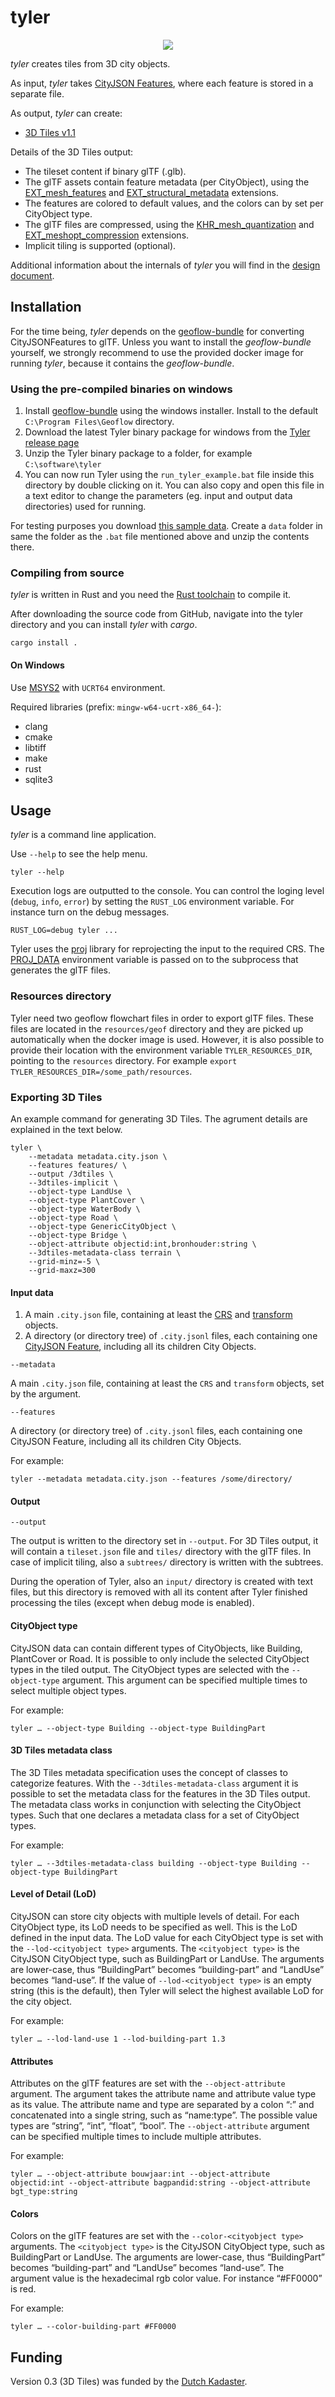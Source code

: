 # tyler

<p align="center">
  <img src="https://github.com/3DGI/tyler/blob/master/tyler.png" />
</p>

*tyler* creates tiles from 3D city objects.

As input, *tyler* takes [CityJSON Features](https://www.cityjson.org/specs/1.1.3/#text-sequences-and-streaming-with-cityjsonfeature), where each feature is stored in a separate file.

As output, *tyler* can create:

- [3D Tiles v1.1](https://docs.ogc.org/cs/22-025r4/22-025r4.html)

Details of the 3D Tiles output:

- The tileset content if binary glTF (.glb).
- The glTF assets contain feature metadata (per CityObject), using the [EXT_mesh_features](https://github.com/CesiumGS/glTF/tree/3d-tiles-next/extensions/2.0/Vendor/EXT_mesh_features) and [EXT_structural_metadata](https://github.com/CesiumGS/glTF/tree/3d-tiles-next/extensions/2.0/Vendor/EXT_structural_metadata) extensions.
- The features are colored to default values, and the colors can by set per CityObject type.
- The glTF files are compressed, using the [KHR_mesh_quantization](https://github.com/KhronosGroup/glTF/tree/main/extensions/2.0/Khronos/KHR_mesh_quantization) and [EXT_meshopt_compression](https://github.com/KhronosGroup/glTF/tree/main/extensions/2.0/Vendor/EXT_meshopt_compression) extensions.
- Implicit tiling is supported (optional).

Additional information about the internals of *tyler* you will find in the [design document](https://github.com/3DGI/tyler/blob/master/docs/design_document.md).

## Installation

For the time being, *tyler* depends on the [geoflow-bundle](https://github.com/geoflow3d/geoflow-bundle) for converting CityJSONFeatures to glTF.
Unless you want to install the *geoflow-bundle* yourself, we strongly recommend to use the provided docker image for running *tyler*, because it contains the *geoflow-bundle*.

### Using the pre-compiled binaries on windows
1. Install [geoflow-bundle](https://github.com/geoflow3d/geoflow-bundle) using the windows installer. Install to the default `C:\Program Files\Geoflow` directory.
1. Download the latest Tyler binary package for windows from the [Tyler release page](https://github.com/3DGI/tyler/releases)
1. Unzip the Tyler binary package to a folder, for example `C:\software\tyler`
1. You can now run Tyler using the `run_tyler_example.bat` file inside this directory by double clicking on it. You can also copy and open this file in a text editor to change the parameters (eg. input and output data directories) used for running.

For testing purposes you download [this sample data](https://data.3dgi.xyz/3dtiles-test-data/download/3D-basisvoorziening-2021-30dz1_01.zip). Create a `data` folder in same the folder as the `.bat` file mentioned above and unzip the contents there.

### Compiling from source

*tyler* is written in Rust and you need the [Rust toolchain](https://www.rust-lang.org/learn/get-started) to compile it.

After downloading the source code from GitHub, navigate into the tyler directory and you can install *tyler* with *cargo*.

```shell
cargo install .
```

#### On Windows

Use [MSYS2](https://www.msys2.org/) with `UCRT64` environment.

Required libraries (prefix: `mingw-w64-ucrt-x86_64-`):
* clang
* cmake
* libtiff
* make
* rust
* sqlite3

## Usage

*tyler* is a command line application.

Use `--help` to see the help menu.

```shell
tyler --help
```

Execution logs are outputted to the console.
You can control the loging level (`debug`, `info`, `error`) by setting the `RUST_LOG` environment variable.
For instance turn on the debug messages.

```shell
RUST_LOG=debug tyler ...
```

Tyler uses the [proj](https://proj.org/) library for reprojecting the input to the required CRS.
The [PROJ_DATA](https://proj.org/usage/environmentvars.html#envvar-PROJ_DATA) environment variable is passed on to the subprocess that generates the glTF files.

### Resources directory

Tyler need two geoflow flowchart files in order to export glTF files.
These files are located in the `resources/geof` directory and they are picked up automatically when the docker image is used.
However, it is also possible to provide their location with the environment variable `TYLER_RESOURCES_DIR`, pointing to the `resources` directory.
For example `export TYLER_RESOURCES_DIR=/some_path/resources`.

### Exporting 3D Tiles

An example command for generating 3D Tiles. 
The agrument details are explained in the text below.

```shell
tyler \
    --metadata metadata.city.json \
    --features features/ \
    --output /3dtiles \
    --3dtiles-implicit \
    --object-type LandUse \
    --object-type PlantCover \
    --object-type WaterBody \
    --object-type Road \
    --object-type GenericCityObject \
    --object-type Bridge \
    --object-attribute objectid:int,bronhouder:string \
    --3dtiles-metadata-class terrain \
    --grid-minz=-5 \
    --grid-maxz=300
```

#### Input data

1. A main `.city.json` file, containing at least the [CRS](https://www.cityjson.org/specs/1.1.3/#referencesystem-crs) and [transform](https://www.cityjson.org/specs/1.1.3/#transform-object) objects.
2. A directory (or directory tree) of `.city.jsonl` files, each containing one [CityJSON Feature](https://www.cityjson.org/specs/1.1.3/#text-sequences-and-streaming-with-cityjsonfeature), including all its children City Objects.

`--metadata`

A main `.city.json` file, containing at least the `CRS` and `transform` objects, set by the argument.

`--features`

A directory (or directory tree) of `.city.jsonl` files, each containing one CityJSON Feature, including all its children City Objects.

For example:

`tyler --metadata metadata.city.json --features /some/directory/`

#### Output

`--output`

The output is written to the directory set in `--output`. 
For 3D Tiles output, it will contain a `tileset.json` file and `tiles/` directory with the glTF files. 
In case of implicit tiling, also a `subtrees/` directory is written with the subtrees.

During the operation of Tyler, also an `input/` directory is created with text files, but this directory is removed with all its content after Tyler finished processing the tiles (except when debug mode is enabled).

#### CityObject type

CityJSON data can contain different types of CityObjects, like Building, PlantCover or Road. 
It is possible to only include the selected CityObject types in the tiled output. 
The CityObject types are selected with the `--object-type` argument. 
This argument can be specified multiple times to select multiple object types.

For example:

`tyler … --object-type Building --object-type BuildingPart`

#### 3D Tiles metadata class

The 3D Tiles metadata specification uses the concept of classes to categorize features. 
With the `--3dtiles-metadata-class` argument it is possible to set the metadata class for the features in the 3D Tiles output.
The metadata class works in conjunction with selecting the CityObject types. Such that one declares a metadata class for a set of CityObject types.

For example:

`tyler … --3dtiles-metadata-class building --object-type Building --object-type BuildingPart`

#### Level of Detail (LoD)

CityJSON can store city objects with multiple levels of detail. 
For each CityObject type, its LoD needs to be specified as well. 
This is the LoD defined in the input data. 
The LoD value for each CityObject type is set with the `--lod-<cityobject type>` arguments. The `<cityobject type>` is the CityJSON CityObject type, such as BuildingPart or LandUse. 
The arguments are lower-case, thus “BuildingPart” becomes “building-part” and “LandUse” becomes “land-use”.
If the value of `--lod-<cityobject type>` is an empty string (this is the default), then Tyler will select the highest available LoD for the city object.

For example:

`tyler … --lod-land-use 1 --lod-building-part 1.3`

#### Attributes

Attributes on the glTF features are set with the `--object-attribute` argument. 
The argument takes the attribute name and attribute value type as its value. 
The attribute name and type are separated by a colon “:” and concatenated into a single string, such as “name:type”. 
The possible value types are “string”, “int”, “float”, “bool”.
The `--object-attribute` argument can be specified multiple times to include multiple attributes.

For example:

`tyler … --object-attribute bouwjaar:int --object-attribute objectid:int --object-attribute bagpandid:string --object-attribute bgt_type:string`

#### Colors

Colors on the glTF features are set with the `--color-<cityobject type>` arguments. 
The `<cityobject type>` is the CityJSON CityObject type, such as BuildingPart or LandUse. 
The arguments are lower-case, thus “BuildingPart” becomes “building-part” and “LandUse” becomes “land-use”.
The argument value is the hexadecimal rgb color value. For instance “#FF0000” is red.

For example:

`tyler … --color-building-part #FF0000`

## Funding

Version 0.3 (3D Tiles) was funded by the [Dutch Kadaster](https://www.kadaster.nl/).
